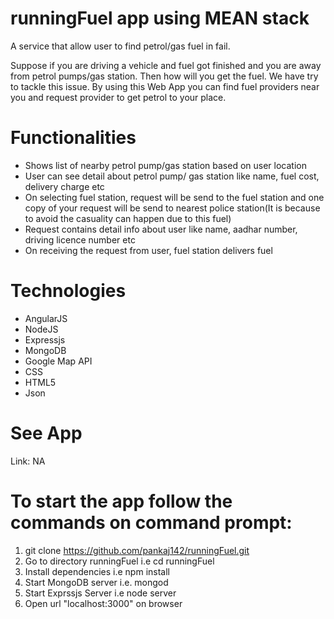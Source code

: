 # runningFuel app using MEAN stack
A service that allow user to find petrol/gas fuel in fail.

Suppose if you are driving a vehicle and fuel got finished and you are away from petrol pumps/gas station. Then how will you get the fuel. We have try to tackle this issue. By using this Web App you can find fuel providers near you and request provider to get petrol to your place.

# Functionalities

* Shows list of nearby petrol pump/gas station based on user location
* User can see detail about petrol pump/ gas station like name, fuel cost, delivery charge etc
* On selecting fuel station, request will be send to the fuel station and one copy of your request will be send to nearest police         station(It is because to avoid the casuality can happen due to this fuel)
* Request contains detail info about user like name, aadhar number, driving licence number etc  
* On receiving the request from user, fuel station delivers fuel

# Technologies

* AngularJS
* NodeJS
* Expressjs
* MongoDB
* Google Map API
* CSS
* HTML5
* Json

# See App

Link: NA

# To start the app follow the commands on command prompt:

1) git clone https://github.com/pankaj142/runningFuel.git
2) Go to directory runningFuel i.e cd runningFuel
3) Install dependencies i.e npm install
4) Start MongoDB server i.e. mongod
5) Start Exprssjs Server i.e node server
5) Open url "localhost:3000" on browser
